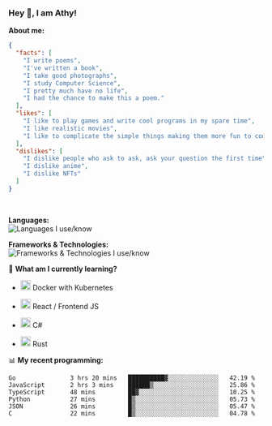 ### Hey 👋, I am Athy!<br>

**About me:**


```json
{
  "facts": [
    "I write poems",
    "I've written a book",
    "I take good photographs",
    "I study Computer Science",
    "I pretty much have no life",
    "I had the chance to make this a poem."
  ],
  "likes": [
    "I like to play games and write cool programs in my spare time",
    "I like realistic movies",
    "I like to complicate the simple things making them more fun to code."
  ],
  "dislikes": [
    "I dislike people who ask to ask, ask your question the first time",
    "I dislike anime",
    "I dislike NFTs"
  ]
}
```
<br>


**Languages:**<br>
![Languages I use/know](https://skillicons.dev/icons?i=py,js,html,go,lua,java)

**Frameworks & Technologies:**<br />
![Frameworks & Technologies I use/know](https://skillicons.dev/icons?i=nodejs,nextjs,ts,react,express,docker,kubernetes,mysql,postgresql,mongodb,git,github,tailwind)

📙 **What am I currently learning?**

- <img height="20" src="https://cdn.jsdelivr.net/gh/devicons/devicon/icons/docker/docker-original.svg" /> Docker with Kubernetes

- <img height="20" src="https://cdn.jsdelivr.net/gh/devicons/devicon/icons/react/react-original.svg" /> React / Frontend JS

- <img height="20" src="https://cdn.jsdelivr.net/gh/devicons/devicon/icons/csharp/csharp-original.svg" /> C#
- <img height="20" src="https://cdn.jsdelivr.net/gh/devicons/devicon/icons/rust/rust-plain.svg" /> Rust

📊 **My recent programming:**

<!--START_SECTION:waka-->

```text
Go               3 hrs 20 mins   ██████████▓░░░░░░░░░░░░░░   42.19 %
JavaScript       2 hrs 3 mins    ██████▒░░░░░░░░░░░░░░░░░░   25.86 %
TypeScript       48 mins         ██▓░░░░░░░░░░░░░░░░░░░░░░   10.25 %
Python           27 mins         █▒░░░░░░░░░░░░░░░░░░░░░░░   05.73 %
JSON             26 mins         █▒░░░░░░░░░░░░░░░░░░░░░░░   05.47 %
C                22 mins         █▒░░░░░░░░░░░░░░░░░░░░░░░   04.78 %
```

<!--END_SECTION:waka-->
